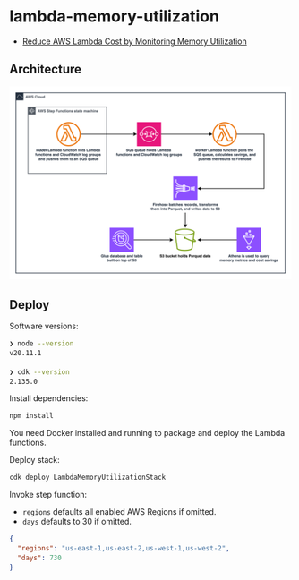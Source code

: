 # lambda-memory-utilization

* [Reduce AWS Lambda Cost by Monitoring Memory Utilization]()

## Architecture

![Architecture Diagram](images/Architecture_Diagram.png)

## Deploy

Software versions:

```bash
❯ node --version
v20.11.1

❯ cdk --version
2.135.0
```

Install dependencies:

```bash
npm install
```
You need Docker installed and running to package and deploy the Lambda functions.

Deploy stack:

```bash
cdk deploy LambdaMemoryUtilizationStack
```

Invoke step function:

* `regions` defaults all enabled AWS Regions if omitted.
* `days` defaults to 30 if omitted.

```json
{
  "regions": "us-east-1,us-east-2,us-west-1,us-west-2",
  "days": 730
}
```
